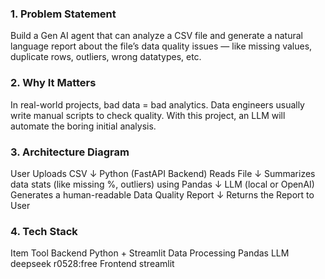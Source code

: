 
### 1. Problem Statement
Build a Gen AI agent that can analyze a CSV file and generate a natural language report
about the file’s data quality issues — like missing values, duplicate rows, outliers, wrong datatypes, etc.

### 2. Why It Matters
In real-world projects, bad data = bad analytics.
Data engineers usually write manual scripts to check quality.
With this project, an LLM will automate the boring initial analysis.

### 3. Architecture Diagram
User Uploads CSV
      ↓
Python (FastAPI Backend) Reads File
      ↓
Summarizes data stats (like missing %, outliers) using Pandas
      ↓
LLM (local or OpenAI) Generates a human-readable Data Quality Report
      ↓
Returns the Report to User

### 4. Tech Stack
Item                    Tool
Backend             Python + Streamlit
Data Processing     Pandas
LLM                 deepseek r0528:free
Frontend            streamlit
